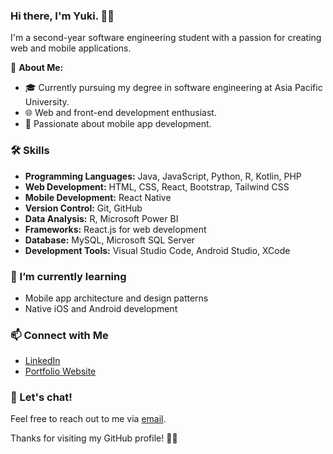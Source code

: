 ### Hi there, I'm Yuki. 👋🏻

I'm a second-year software engineering student with a passion for creating web and mobile applications. 

🚀 **About Me:**
- 🎓 Currently pursuing my degree in software engineering at Asia Pacific University.
- 🌐 Web and front-end development enthusiast.
- 📱 Passionate about mobile app development.

### 🛠️ Skills

- **Programming Languages:** Java, JavaScript, Python, R, Kotlin, PHP
- **Web Development:** HTML, CSS, React, Bootstrap, Tailwind CSS
- **Mobile Development:** React Native
- **Version Control:** Git, GitHub
- **Data Analysis:** R, Microsoft Power BI
- **Frameworks:** React.js for web development
- **Database:** MySQL, Microsoft SQL Server
- **Development Tools:** Visual Studio Code, Android Studio, XCode

### 🌱 I’m currently learning

- Mobile app architecture and design patterns
- Native iOS and Android development

### 📫 Connect with Me

- [LinkedIn](https://www.linkedin.com/in/yuki-chew-ying-xi/)
- [Portfolio Website](https://yukichew.live)

### 💬 Let's chat!

Feel free to reach out to me via [email](mailto:yukichew0803@gmail.com).

Thanks for visiting my GitHub profile! 🫶🏻


<!--
**yukichew/yukichew** is a ✨ _special_ ✨ repository because its `README.md` (this file) appears on your GitHub profile.

Here are some ideas to get you started:

- 🔭 I’m currently working on ...
- 🌱 I’m currently learning ...
- 👯 I’m looking to collaborate on ...
- 🤔 I’m looking for help with ...
- 💬 Ask me about ...
- 📫 How to reach me: ...
- 😄 Pronouns: ...
- ⚡ Fun fact: ...
-->
